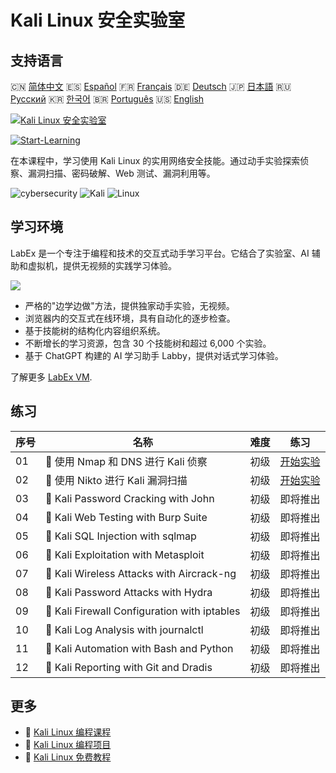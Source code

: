 # Kali Linux 安全实验室

## 支持语言

🇨🇳 [简体中文](README_zh.md) 🇪🇸 [Español](README_es.md) 🇫🇷 [Français](README_fr.md) 🇩🇪 [Deutsch](README_de.md) 🇯🇵 [日本語](README_ja.md) 🇷🇺 [Русский](README_ru.md) 🇰🇷 [한국어](README_ko.md) 🇧🇷 [Português](README_pt.md) 🇺🇸 [English](README.md) 

[![Kali Linux 安全实验室](https://cover-creator.labex.io/kali-linux-security-labs.png?lang=zh)](https://labex.io/zh/courses/kali-linux-security-labs)

[![Start-Learning](https://img.shields.io/badge/Start-Learning-whitesmoke?style=for-the-badge)](https://labex.io/zh/courses/kali-linux-security-labs)

在本课程中，学习使用 Kali Linux 的实用网络安全技能。通过动手实验探索侦察、漏洞扫描、密码破解、Web 测试、漏洞利用等。

![cybersecurity](https://img.shields.io/badge/cybersecurity-whitesmoke?style=for-the-badge&logo=cybersecurity)
![Kali](https://img.shields.io/badge/Kali-whitesmoke?style=for-the-badge&logo=kali)
![Linux](https://img.shields.io/badge/Linux-whitesmoke?style=for-the-badge&logo=linux)


## 学习环境

LabEx 是一个专注于编程和技术的交互式动手学习平台。它结合了实验室、AI 辅助和虚拟机，提供无视频的实践学习体验。

![](https://tutorial-screenshot.getvm.io/images/vm-1725247253.png)

- 严格的"边学边做"方法，提供独家动手实验，无视频。
- 浏览器内的交互式在线环境，具有自动化的逐步检查。
- 基于技能树的结构化内容组织系统。
- 不断增长的学习资源，包含 30 个技能树和超过 6,000 个实验。
- 基于 ChatGPT 构建的 AI 学习助手 Labby，提供对话式学习体验。

了解更多 [LabEx VM](https://support.labex.io/using-labex/virtual-machine).

## 练习

|   序号 | 名称                                         | 难度   | 练习                                                                                                                    |
|--------|----------------------------------------------|--------|-------------------------------------------------------------------------------------------------------------------------|
|     01 | 📖 使用 Nmap 和 DNS 进行 Kali 侦察           | 初级   | <a target='_blank' href='https://labex.io/zh/tutorials/kali-kali-reconnaissance-with-nmap-and-dns-552298'>开始实验</a>  |
|     02 | 📖 使用 Nikto 进行 Kali 漏洞扫描             | 初级   | <a target='_blank' href='https://labex.io/zh/tutorials/kali-kali-vulnerability-scanning-with-nikto-552301'>开始实验</a> |
|     03 | 📖 Kali Password Cracking with John          | 初级   | 即将推出                                                                                                                |
|     04 | 📖 Kali Web Testing with Burp Suite          | 初级   | 即将推出                                                                                                                |
|     05 | 📖 Kali SQL Injection with sqlmap            | 初级   | 即将推出                                                                                                                |
|     06 | 📖 Kali Exploitation with Metasploit         | 初级   | 即将推出                                                                                                                |
|     07 | 📖 Kali Wireless Attacks with Aircrack-ng    | 初级   | 即将推出                                                                                                                |
|     08 | 📖 Kali Password Attacks with Hydra          | 初级   | 即将推出                                                                                                                |
|     09 | 📖 Kali Firewall Configuration with iptables | 初级   | 即将推出                                                                                                                |
|     10 | 📖 Kali Log Analysis with journalctl         | 初级   | 即将推出                                                                                                                |
|     11 | 📖 Kali Automation with Bash and Python      | 初级   | 即将推出                                                                                                                |
|     12 | 📖 Kali Reporting with Git and Dradis        | 初级   | 即将推出                                                                                                                |

## 更多

- 🔗 [Kali Linux 编程课程](https://github.com/labex-labs/awesome-programming-courses)
- 🔗 [Kali Linux 编程项目](https://github.com/labex-labs/awesome-programming-projects)
- 🔗 [Kali Linux 免费教程](https://github.com/labex-labs/kali-free-tutorials)

